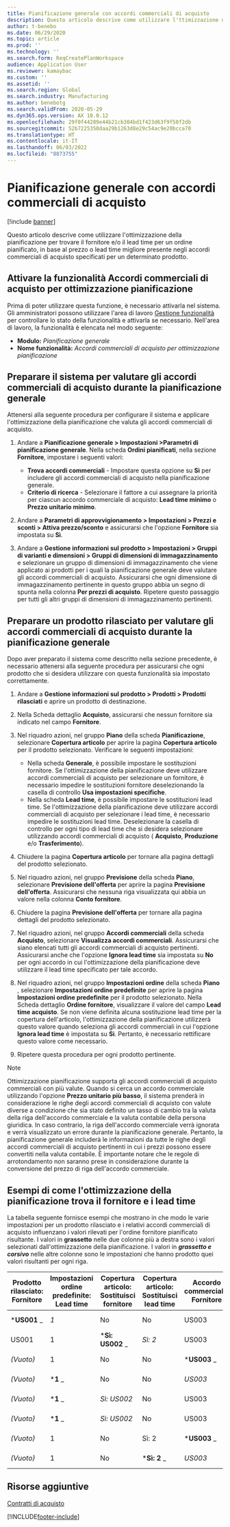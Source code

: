 ```yaml
---
title: Pianificazione generale con accordi commerciali di acquisto
description: Questo articolo descrive come utilizzare l'ttimizzazione della pianificazione per trovare il fornitore e/o il lead time per un ordine pianificato, in base al prezzo o al lead time migliore presente negli accordi commerciali di acquisto.
author: t-benebo
ms.date: 06/29/2020
ms.topic: article
ms.prod: ''
ms.technology: ''
ms.search.form: ReqCreatePlanWorkspace
audience: Application User
ms.reviewer: kamaybac
ms.custom: ''
ms.assetid: ''
ms.search.region: Global
ms.search.industry: Manufacturing
ms.author: benebotg
ms.search.validFrom: 2020-05-29
ms.dyn365.ops.version: AX 10.0.12
ms.openlocfilehash: 29f0f44289e44b21cb304bd1f423d63f9f58f2db
ms.sourcegitcommit: 52b7225350daa29b1263d8e29c54ac9e20bcca70
ms.translationtype: HT
ms.contentlocale: it-IT
ms.lasthandoff: 06/03/2022
ms.locfileid: "8873755"
---
```

# <a name="master-planning-with-purchase-trade-agreements"></a>Pianificazione generale con accordi commerciali di acquisto

[!include [banner](../../includes/banner.md)]

Questo articolo descrive come utilizzare l'ottimizzazione della pianificazione per trovare il fornitore e/o il lead time per un ordine pianificato, in base al prezzo o lead time migliore presente negli accordi commerciali di acquisto specificati per un determinato prodotto.

## <a name="turn-on-the-purchase-trade-agreements-for-planning-optimization-feature"></a>Attivare la funzionalità Accordi commerciali di acquisto per ottimizzazione pianificazione

Prima di poter utilizzare questa funzione, è necessario attivarla nel sistema. Gli amministratori possono utilizzare l'area di lavoro [Gestione funzionalità](../../../fin-ops-core/fin-ops/get-started/feature-management/feature-management-overview.md) per controllare lo stato della funzionalità e attivarla se necessario. Nell'area di lavoro, la funzionalità è elencata nel modo seguente:

- **Modulo:** *Pianificazione generale*
- **Nome funzionalità:** *Accordi commerciali di acquisto per ottimizzazione pianificazione*

## <a name="prepare-your-system-to-evaluate-purchase-trade-agreements-during-master-planning"></a>Preparare il sistema per valutare gli accordi commerciali di acquisto durante la pianificazione generale

Attenersi alla seguente procedura per configurare il sistema e applicare l'ottimizzazione della pianificazione che valuta gli accordi commerciali di acquisto.

1. Andare a **Pianificazione generale \> Impostazioni \>Parametri di pianificazione generale**. Nella scheda **Ordini pianificati**, nella sezione **Fornitore**, impostare i seguenti valori:

    - **Trova accordi commerciali** - Impostare questa opzione su **Sì** per includere gli accordi commerciali di acquisto nella pianificazione generale.
    - **Criterio di ricerca** - Selezionare il fattore a cui assegnare la priorità per ciascun accordo commerciale di acquisto: **Lead time minimo** o **Prezzo unitario minimo**.

1. Andare a **Parametri di approvvigionamento \> Impostazioni \> Prezzi e sconti \> Attiva prezzo/sconto** e assicurarsi che l'opzione **Fornitore** sia impostata su **Sì**.
1. Andare a **Gestione informazioni sul prodotto \> Impostazioni \> Gruppi di varianti e dimensioni \> Gruppi di dimensioni di immagazzinamento** e selezionare un gruppo di dimensioni di immagazzinamento che viene applicato ai prodotti per i quali la pianificazione generale deve valutare gli accordi commerciali di acquisto. Assicurarsi che ogni dimensione di immagazzinamento pertinente in questo gruppo abbia un segno di spunta nella colonna **Per prezzi di acquisto**. Ripetere questo passaggio per tutti gli altri gruppi di dimensioni di immagazzinamento pertinenti.

## <a name="prepare-a-released-product-to-evaluate-purchase-trade-agreements-during-master-planning"></a>Preparare un prodotto rilasciato per valutare gli accordi commerciali di acquisto durante la pianificazione generale

Dopo aver preparato il sistema come descritto nella sezione precedente, è necessario attenersi alla seguente procedura per assicurarsi che ogni prodotto che si desidera utilizzare con questa funzionalità sia impostato correttamente.

1. Andare a **Gestione informazioni sul prodotto \> Prodotti \> Prodotti rilasciati** e aprire un prodotto di destinazione.
1. Nella Scheda dettaglio **Acquisto**, assicurarsi che nessun fornitore sia indicato nel campo **Fornitore**.
1. Nel riquadro azioni, nel gruppo **Piano** della scheda **Pianificazione**, selezionare **Copertura articolo** per aprire la pagina **Copertura articolo** per il prodotto selezionato. Verificare le seguenti impostazioni:

    - Nella scheda **Generale**, è possibile impostare le sostituzioni fornitore. Se l'ottimizzazione della pianificazione deve utilizzare accordi commerciali di acquisto per selezionare un fornitore, è necessario impedire le sostituzioni fornitore deselezionando la casella di controllo **Usa impostazioni specifiche**.
    - Nella scheda **Lead time**, è possibile impostare le sostituzioni lead time. Se l'ottimizzazione della pianificazione deve utilizzare accordi commerciali di acquisto per selezionare i lead time, è necessario impedire le sostituzioni lead time. Deselezionare la casella di controllo per ogni tipo di lead time che si desidera selezionare utilizzando accordi commerciali di acquisto ( **Acquisto**, **Produzione** e/o **Trasferimento**).

1. Chiudere la pagina **Copertura articolo** per tornare alla pagina dettagli del prodotto selezionato.
1. Nel riquadro azioni, nel gruppo **Previsione** della scheda **Piano**, selezionare **Previsione dell'offerta** per aprire la pagina **Previsione dell'offerta**. Assicurarsi che nessuna riga visualizzata qui abbia un valore nella colonna **Conto fornitore**.
1. Chiudere la pagina **Previsione dell'offerta** per tornare alla pagina dettagli del prodotto selezionato.
1. Nel riquadro azioni, nel gruppo **Accordi commerciali** della scheda **Acquisto**, selezionare **Visualizza accordi commerciali**. Assicurarsi che siano elencati tutti gli accordi commerciali di acquisto pertinenti. Assicurarsi anche che l'opzione **Ignora lead time** sia impostata su **No** per ogni accordo in cui l'ottimizzazione della pianificazione deve utilizzare il lead time specificato per tale accordo.
1. Nel riquadro azioni, nel gruppo **Impostazioni ordine** della scheda **Piano** , selezionare **Impostazioni ordine predefinite** per aprire la pagina **Impostazioni ordine predefinite** per il prodotto selezionato. Nella Scheda dettaglio **Ordine fornitore**, visualizzare il valore del campo **Lead time acquisto**. Se non viene definita alcuna sostituzione lead time per la copertura dell'articolo, l'ottimizzazione della pianificazione utilizzerà questo valore quando seleziona gli accordi commerciali in cui l'opzione **Ignora lead time** è impostata su **Sì**. Pertanto, è necessario rettificare questo valore come necessario.
1. Ripetere questa procedura per ogni prodotto pertinente.

> [!NOTE]
> Ottimizzazione pianificazione supporta gli accordi commerciali di acquisto commerciali con più valute. Quando si cerca un accordo commerciale utilizzando l'opzione **Prezzo unitario più basso**, il sistema prenderà in considerazione le righe degli accordi commerciali di acquisto con valute diverse a condizione che sia stato definito un tasso di cambio tra la valuta della riga dell'accordo commerciale e la valuta contabile della persona giuridica. In caso contrario, la riga dell'accordo commerciale verrà ignorata e verrà visualizzato un errore durante la pianificazione generale. Pertanto, la pianificazione generale includerà le informazioni da tutte le righe degli accordi commerciali di acquisto pertinenti in cui i prezzi possono essere convertiti nella valuta contabile. È importante notare che le regole di arrotondamento non saranno prese in considerazione durante la conversione del prezzo di riga dell'accordo commerciale.

## <a name="examples-of-how-planning-optimization-finds-vendor-and-lead-times"></a>Esempi di come l'ottimizzazione della pianificazione trova il fornitore e i lead time

La tabella seguente fornisce esempi che mostrano in che modo le varie impostazioni per un prodotto rilasciato e i relativi accordi commerciali di acquisto influenzano i valori rilevati per l'ordine fornitore pianificato risultante. I valori in **grassetto** nelle due colonne più a destra sono i valori selezionati dall'ottimizzazione della pianificazione. I valori in **_grassetto e corsivo_** nelle altre colonne sono le impostazioni che hanno prodotto quei valori risultanti per ogni riga.

| Prodotto rilasciato: Fornitore | Impostazioni ordine predefinite: Lead time | Copertura articolo: Sostituisci fornitore | Copertura articolo: Sostituisci lead time | Accordo commerciale: Fornitore | Accordo commerciale: Lead time | Accordo commerciale: Ignora lead time | Fornitore risultante | Lead time risultante |
| --- | --- | --- | --- | --- | --- | --- | --- | --- |
| ***US001** _ | _*_1_*_ | No | No | US003 | 3 | No | _ *US001** | **1** |
| US001 | 1 | ***Sì: US002** _ | _*_Sì: 2_*_ | US003 | 3 | No | _ *US002** | **2** |
| *(Vuoto)* | 1 | No | No | ***US003** _ | _*_3_*_ | No | _ *US003** | **3** |
| *(Vuoto)* | ***1** _ | No | No | _*_US003_*_ | 3 | Sì | _ *US003** | **1** |
| *(Vuoto)* | ***1** _ | _*_Sì: US002_*_ | No | US003 | 3 | No | _ *US002** | **1** |
| *(Vuoto)* | ***1** _ | _*_Sì: US002_*_ | No | US003 | 3 | No | _ *US002** | **1** |
| *(Vuoto)* | 1 | No | Sì: 2 | ***US003** _ | _*_3_*_ | No | _ *US003** | **3** |
| *(Vuoto)* | 1 | No | ***Sì: 2** _ | _*_US003_*_ | 3 | Sì | _ *US003** | **2** |

## <a name="additional-resources"></a>Risorse aggiuntive

[Contratti di acquisto](../../procurement/purchase-agreements.md)


[!INCLUDE[footer-include](../../../includes/footer-banner.md)]
